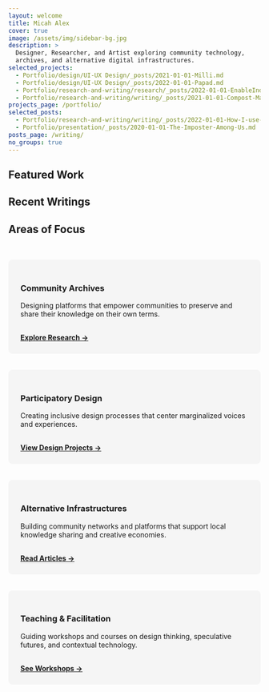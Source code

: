 ```yaml
---
layout: welcome
title: Micah Alex
cover: true
image: /assets/img/sidebar-bg.jpg
description: >
  Designer, Researcher, and Artist exploring community technology, 
  archives, and alternative digital infrastructures.
selected_projects:
  - Portfolio/design/UI-UX Design/_posts/2021-01-01-Milli.md
  - Portfolio/design/UI-UX Design/_posts/2022-01-01-Papad.md
  - Portfolio/research-and-writing/research/_posts/2022-01-01-EnableIndia-LE.md
  - Portfolio/research-and-writing/writing/_posts/2021-01-01-Compost-Magazine-Technofutures-from-Bidar.md
projects_page: /portfolio/
selected_posts:
  - Portfolio/research-and-writing/writing/_posts/2022-01-01-How-I-use-Speculative-Design-in-my-practice.md
  - Portfolio/presentation/_posts/2020-01-01-The-Imposter-Among-Us.md
posts_page: /writing/
no_groups: true
---
```


## Featured Work

<!--projects-->

## Recent Writings

<!--posts-->

## Areas of Focus

<div class="focus-grid">
  <div class="focus-item">
    <h3>Community Archives</h3>
    <p>Designing platforms that empower communities to preserve and share their knowledge on their own terms.</p>
    <a href="/research" class="arrow-link">Explore Research →</a>
  </div>
  
  <div class="focus-item">
    <h3>Participatory Design</h3>
    <p>Creating inclusive design processes that center marginalized voices and experiences.</p>
    <a href="/ui-ux-design" class="arrow-link">View Design Projects →</a>
  </div>
  
  <div class="focus-item">
    <h3>Alternative Infrastructures</h3>
    <p>Building community networks and platforms that support local knowledge sharing and creative economies.</p>
    <a href="/writing" class="arrow-link">Read Articles →</a>
  </div>
  
  <div class="focus-item">
    <h3>Teaching & Facilitation</h3>
    <p>Guiding workshops and courses on design thinking, speculative futures, and contextual technology.</p>
    <a href="/portfolio/presentation/2022-01-01-Portfolio-Workshops-Classes-Panels-and-Publications/" class="arrow-link">See Workshops →</a>
  </div>
</div>



<style>
  .focus-grid {
    display: grid;
    grid-template-columns: repeat(auto-fit, minmax(300px, 1fr));
    gap: 2rem;
    margin: 3rem 0;
  }
  
  .focus-item {
    padding: 1.5rem;
    border-radius: 8px;
    background: rgba(0,0,0,0.03);
    transition: transform 0.3s ease, box-shadow 0.3s ease;
  }
  
  .focus-item:hover {
    transform: translateY(-5px);
    box-shadow: 0 10px 20px rgba(0,0,0,0.05);
  }
  
  .arrow-link {
    display: inline-block;
    margin-top: 1rem;
    font-weight: bold;
  }
  
</style>
